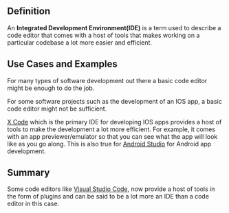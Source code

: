 ## Definition

An **Integrated Development Environment(IDE)** is a term used to describe a code editor that comes with a host of tools that makes working on a particular codebase a lot more easier and efficient.

## Use Cases and Examples

For many types of software development out there a basic code editor might be enough to do the job.

For some software projects such as the development of an IOS app, a basic code editor might not be sufficient. 

[X Code](https://developer.apple.com/xcode) which is the primary IDE for developing IOS apps provides a host of tools to make the development a lot more efficient. For example, it comes with an app previewer/emulator so that you can see what the app will look like as you go along.  This is also true for [Android Studio](https://developer.android.com/studio) for Android app development.


## Summary

Some code editors like [Visual Studio Code](https://code.visualstudio.com), now provide a host of tools in the form of plugins and can be said to be a lot more an IDE than a code editor in this case.